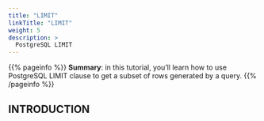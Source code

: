 ```yaml
---
title: "LIMIT"
linkTitle: "LIMIT"
weight: 5
description: >
  PostgreSQL LIMIT
---
```


{{% pageinfo %}}
**Summary**: in this tutorial, you’ll learn how to use PostgreSQL LIMIT clause to get a subset of rows generated by a query.
{{% /pageinfo %}}

## INTRODUCTION

